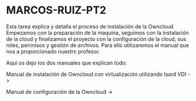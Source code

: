 # MARCOS-RUIZ-PT2

Esta tarea explica y detalla el proceso de instalación de la Owncloud. Empezamos con la preparación de la maquina, seguimos con la instalación de la cloud y finalizamos el proyecto con la configuración de la cloud, sus roles, perimisos y gestión de archivos.
Para ello utilizaremos el manual que nos a proporcionado nuestro profesor.

Aqui os dejo los dos manuales que explican todo:

Manual de instalación de Owncloud con virtualización utilizando Isard VDI ->

Manual de configuración de la Owncloud ->
